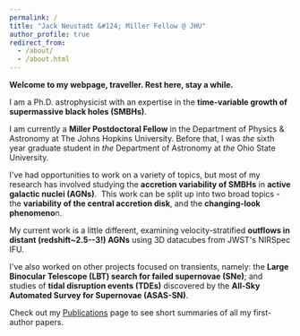 ```yaml
---
permalink: /
title: "Jack Neustadt &#124; Miller Fellow @ JHU"
author_profile: true
redirect_from: 
  - /about/
  - /about.html
---
```


**Welcome to my webpage, traveller.  Rest here, stay a while.**

I am a Ph.D. astrophysicist with an expertise in the **time-variable growth of supermassive black holes (SMBHs)**.  

I am currently a **Miller Postdoctoral Fellow** in the Department of Physics & Astronomy at The Johns Hopkins University.  Before that, I was _the_ sixth year graduate student in _the_ Department of Astronomy at _the_ Ohio State University.  

I've had opportunities to work on a variety of topics, but most of my research has involved studying the **accretion variability of SMBHs** in **active galactic nuclei (AGNs)**.  This work can be split up into two broad topics - the **variability of the central accretion disk**, and the **changing-look phenomeno**n. 

My current work is a little different, examining velocity-stratified **outflows in distant (redshift~2.5--3!) AGNs** using 3D datacubes from JWST's NIRSpec IFU.  

I've also worked on other projects focused on transients, namely: the **Large Binocular Telescope (LBT) search for failed supernovae (SNe)**; and studies of **tidal disruption events (TDEs)** discovered by the **All-Sky Automated Survey for Supernovae (ASAS-SN)**. 

Check out my <a href="https://jackneustadt.github.io/publications/">Publications</a> page to see short summaries of all my first-author papers.  
